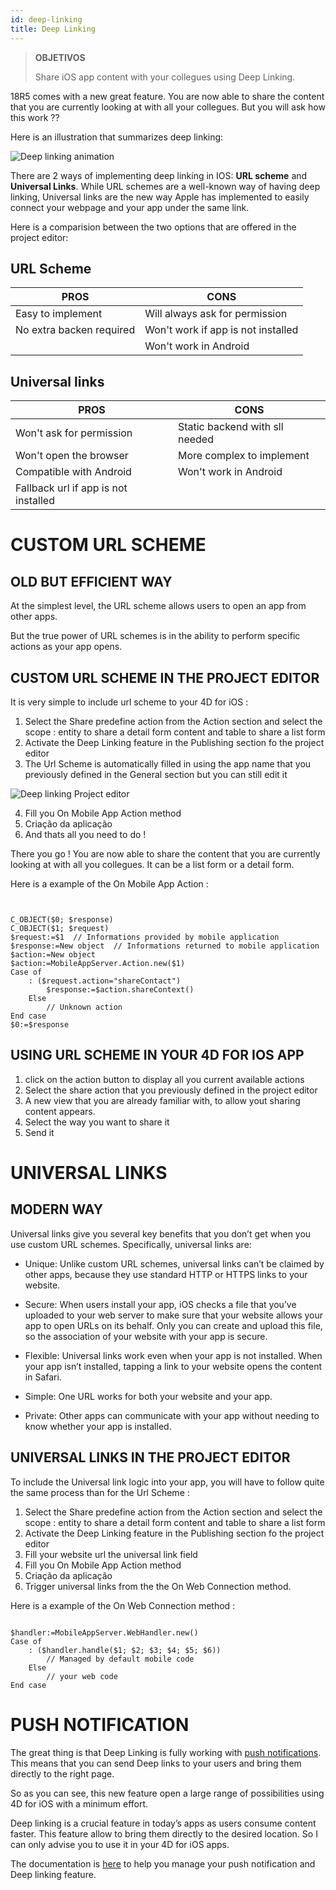 ```yaml
---
id: deep-linking
title: Deep Linking
---
```


> **OBJETIVOS**
> 
> Share iOS app content with your collegues using Deep Linking.

18R5 comes with a new great feature. You are now able to share the content that you are currently looking at with all your collegues. But you will ask how this work ??

Here is an illustration that summarizes deep linking:

![Deep linking animation](assets/en/deeplinking/4d-for-ios-deeplinking.gif)

There are 2 ways of implementing deep linking in IOS: **URL scheme** and **Universal Links**. While URL schemes are a well-known way of having deep linking, Universal links are the new way Apple has implemented to easily connect your webpage and your app under the same link.

Here is a comparision between the two options that are offered in the project editor:

## URL Scheme

| PROS                     | CONS                               |
| ------------------------ | ---------------------------------- |
| Easy to implement        | Will always ask for permission     |
| No extra backen required | Won't work if app is not installed |
|                          | Won't work in Android              |

## Universal links

| PROS                                 | CONS                           |
| ------------------------------------ | ------------------------------ |
| Won't ask for permission             | Static backend with sll needed |
| Won't open the browser               | More complex to implement      |
| Compatible with Android              | Won't work in Android          |
| Fallback url if app is not installed |                                |

# CUSTOM URL SCHEME

## OLD BUT EFFICIENT WAY

At the simplest level, the URL scheme allows users to open an app from other apps.

But the true power of URL schemes is in the ability to perform specific actions as your app opens.

## CUSTOM URL SCHEME IN THE PROJECT EDITOR

It is very simple to include url scheme to your 4D for iOS :

1. Select the Share predefine action from the Action section and select the scope : entity to share a detail form content and table to share a list form
2. Activate the Deep Linking feature in the Publishing section fo the project editor
3. The Url Scheme is automatically filled in using the app name that you previously defined in the General section but you can still edit it

![Deep linking Project editor](assets/en/deeplinking/deep-linking-project-editor-publishing-section.png)

4. Fill you On Mobile App Action method
5. Criação da aplicação
6. And thats all you need to do !

There you go ! You are now able to share the content that you are currently looking at with all you collegues. It can be a list form or a detail form.

Here is a example of the On Mobile App Action :

```4d


C_OBJECT($0; $response)
C_OBJECT($1; $request)
$request:=$1  // Informations provided by mobile application
$response:=New object  // Informations returned to mobile application
$action:=New object
$action:=MobileAppServer.Action.new($1)
Case of 
    : ($request.action="shareContact")
        $response:=$action.shareContext()
    Else 
        // Unknown action
End case 
$0:=$response

```

## USING URL SCHEME IN YOUR 4D FOR IOS APP

1. click on the action button to display all you current available actions
2. Select the share action that you previously defined in the project editor
3. A new view that you are already familiar with, to allow yout sharing content appears.
4. Select the way you want to share it
5. Send it

# UNIVERSAL LINKS

## MODERN WAY

Universal links give you several key benefits that you don’t get when you use custom URL schemes. Specifically, universal links are:

* Unique: Unlike custom URL schemes, universal links can’t be claimed by other apps, because they use standard HTTP or HTTPS links to your website.

* Secure: When users install your app, iOS checks a file that you’ve uploaded to your web server to make sure that your website allows your app to open URLs on its behalf. Only you can create and upload this file, so the association of your website with your app is secure.

* Flexible: Universal links work even when your app is not installed. When your app isn’t installed, tapping a link to your website opens the content in Safari.

* Simple: One URL works for both your website and your app.

* Private: Other apps can communicate with your app without needing to know whether your app is installed.

## UNIVERSAL LINKS IN THE PROJECT EDITOR

To include the Universal link logic into your app, you will have to follow quite the same process than for the Url Scheme :

1. Select the Share predefine action from the Action section and select the scope : entity to share a detail form content and table to share a list form
2. Activate the Deep Linking feature in the Publishing section fo the project editor
3. Fill your website url the universal link field
4. Fill you On Mobile App Action method
5. Criação da aplicação
6. Trigger universal links from the the On Web Connection method.

Here is a example of the On Web Connection method :

```4d

$handler:=MobileAppServer.WebHandler.new()
Case of
    : ($handler.handle($1; $2; $3; $4; $5; $6))
        // Managed by default mobile code
    Else
        // your web code
End case

```


# PUSH NOTIFICATION

The great thing is that Deep Linking is fully working with [push notifications](push-notification.html). This means that you can send Deep links to your users and bring them directly to the right page.

So as you can see, this new feature open a large range of possibilities using 4D for iOS with a minimum effort.

Deep linking is a crucial feature in today’s apps as users consume content faster. This feature allow to bring them directly to the desired location. So I can only advise you to use it in your 4D for iOS apps.

The documentation is [here](https://github.com/4d-for-ios/4D-Mobile-App-Server/blob/18R4/Documentation/Classes/PushNotification.md) to help you manage your push notification and Deep linking feature.




